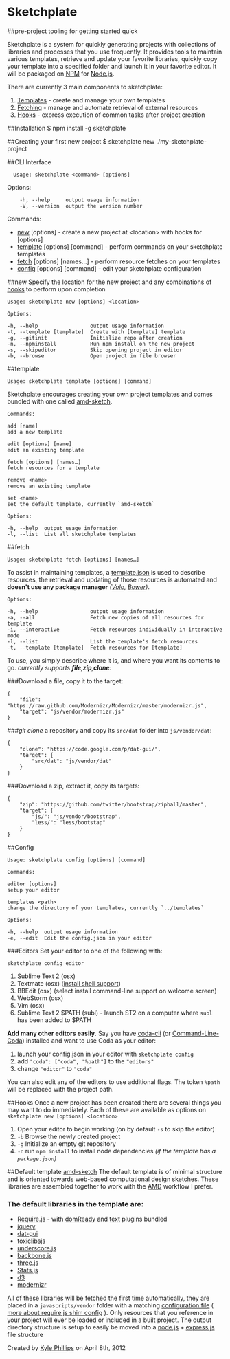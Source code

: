 # Sketchplate
##pre-project tooling for getting started quick

Sketchplate is a system for quickly generating projects with collections of libraries and processes that you use frequently. It provides tools to maintain various templates, retrieve and update your favorite libraries, quickly copy your template into a specified folder and launch it in your favorite editor. It will be packaged on [NPM](http://npmjs.org) for [Node.js](http://nodejs.org).

There are currently 3 main components to sketchplate:

1.	[Templates](#templates) - create and manage your own templates
1.	[Fetching](#fetching) - manage and automate retrieval of external resources
1.	[Hooks](#hooks) - express execution of common tasks after project creation

##Installation
	$ npm install -g sketchplate

##Creating your first new project
	$ sketchplate new ./my-sketchplate-project

##CLI Interface

	  Usage: sketchplate <command> [options]

Options:

		-h, --help     output usage information
		-V, --version  output the version number

Commands:

-	[new](#new) [options] <location> - create a new project at \<location\> with hooks for [options]
-	[template](#template) [options] [command] - perform commands on your sketchplate templates
-	[fetch](#fetch) [options] [names…] - perform resource fetches on your templates
-	[config](#config) [options] [command] - edit your sketchplate configuration


##new
Specify the location for the new project and any combinations of [hooks](#hooks) to perform upon completion

	Usage: sketchplate new [options] <location>

	Options:

	-h, --help                 output usage information
	-t, --template [template]  Create with [template] template
	-g, --gitinit              Initialize repo after creation
	-n, --npminstall           Run npm install on the new project
	-s, --skipeditor           Skip opening project in editor
	-b, --browse               Open project in file browser


##template

	Usage: sketchplate template [options] [command]

Sketchplate encourages creating your own project templates and comes bundled with one called [amd-sketch](#default-template-amd-sketch).

	Commands:

	add [name]
	add a new template
	
	edit [options] [name]
	edit an existing template
	
	fetch [options] [names…]
	fetch resources for a template
	
	remove <name>
	remove an existing template
	
	set <name>
	set the default template, currently `amd-sketch`

	Options:

	-h, --help  output usage information
	-l, --list  List all sketchplate templates

##fetch

	Usage: sketchplate fetch [options] [names…]

To assist in maintaining templates, a [template.json](./templates/amd-sketch/template.json) is used to describe resources, the retrieval and updating of those resources is automated and **doesn't use any package manager** _([Volo](http://github.com/jrburke/volojs), [Bower](http://github.com/twitter/bower))_.

	Options:

	-h, --help                 output usage information
	-a, --all                  Fetch new copies of all resources for template
	-i, --interactive          Fetch resources individually in interactive mode
	-l, --list                 List the template's fetch resources
	-t, --template [template]  Fetch resources for [template]


To use, you simply describe where it is, and where you want its contents to go.
_currently supports **file**,**zip**,**clone**:_

###Download a file, copy it to the target:

	{
		"file": "https://raw.github.com/Modernizr/Modernizr/master/modernizr.js",
		"target": "js/vendor/modernizr.js"
	}

###_git clone_ a repository and copy its `src/dat` folder into `js/vendor/dat`:

	{
		"clone": "https://code.google.com/p/dat-gui/",
		"target": {
			"src/dat": "js/vendor/dat"
		}
	}

###Download a zip, extract it, copy its targets:

	{
		"zip": "https://github.com/twitter/bootstrap/zipball/master",
		"target": {
			"js/": "js/vendor/bootstrap",
			"less/": "less/bootstap"
		}
	}

##Config

	Usage: sketchplate config [options] [command]

	Commands:

	editor [options] 
	setup your editor
	
	templates <path>
	change the directory of your templates, currently `../templates`

	Options:

	-h, --help  output usage information
	-e, --edit  Edit the config.json in your editor


###Editors
Set your editor to one of the following with:

	sketchplate config editor

1. Sublime Text 2 (osx)
1. Textmate (osx) ([install shell support](http://blog.macromates.com/2011/mate-and-rmate/))
1. BBEdit (osx) (select install command-line support on welcome screen)
1. WebStorm (osx)
1. Vim (osx)
1. Sublime Text 2 $PATH (subl) - launch ST2 on a computer where `subl` has been added to $PATH

**Add many other editors easily.** Say you have [coda-cli](http://justinhileman.info/coda-cli/) (or [Command-Line-Coda](https://github.com/egonSchiele/Command-Line-Coda)) installed and want to use Coda as your editor:

1.	launch your config.json in your editor with `sketchplate config`
1.	add `"coda": ["coda", "%path"]` to the `"editors"`
1.	change `"editor"` to `"coda"`

You can also edit any of the editors to use additional flags. The token `%path` will be replaced with the project path.


##Hooks
Once a new project has been created there are several things you may want to do immediately. Each of these are available as options on `sketchplate new [options] <location>`

1.	Open your editor to begin working (on by default `-s` to skip the editor)
1.	`-b` Browse the newly created project
1.	`-g` Initialize an empty git repository
1.	`-n` run `npm install` to install node dependencies _(if the template has a `package.json`)_



##Default template [amd-sketch](https://github.com/hapticdata/Sketchplate/blob/master/templates/)
The default template is of minimal structure and is oriented towards web-based computational design sketches. These libraries are assembled together to work with the [AMD](https://github.com/amdjs/amdjs-api/wiki/AMD) workflow I prefer. 
### The default libraries in the template are:
* [Require.js](http://requirejs.org) - with [domReady](https://github.com/requirejs/domReady) and [text](https://github.com/requirejs/text) plugins bundled
* [jquery](http://jquery.com)
* [dat-gui](http://code.google.com/p/dat-gui/)
* [toxiclibsjs](http://haptic-data.com/toxiclibsjs)
* [underscore.js](http://documentcloud.github.com/underscore/)
* [backbone.js](http://documentcloud.github.com/backbone/)
* [three.js](http://mrdoob.github.com/three.js/)
* [Stats.js](http://github.com/mrdoob/stats.js/)
* [d3](http://github.com/mbostock/d3)
* [modernizr](http://modernizr.com)

All of these libraries will be fetched the first time automatically, they are placed in a `javascripts/vendor` folder with a matching [configuration file](https://github.com/hapticdata/Sketchplate/blob/master/templates/amd-sketch/template/javascripts/config.js) ([ more about require.js shim config](http://requirejs.org/docs/api.html#config-shim) ). Only resources that you reference in your project will ever be loaded or included in a built project. The output directory structure is setup to easily be moved into a [node.js](http://nodejs.org) + [express.js](http://expressjs.com) file structure

Created by [Kyle Phillips](http://haptic-data.com) on April 8th, 2012